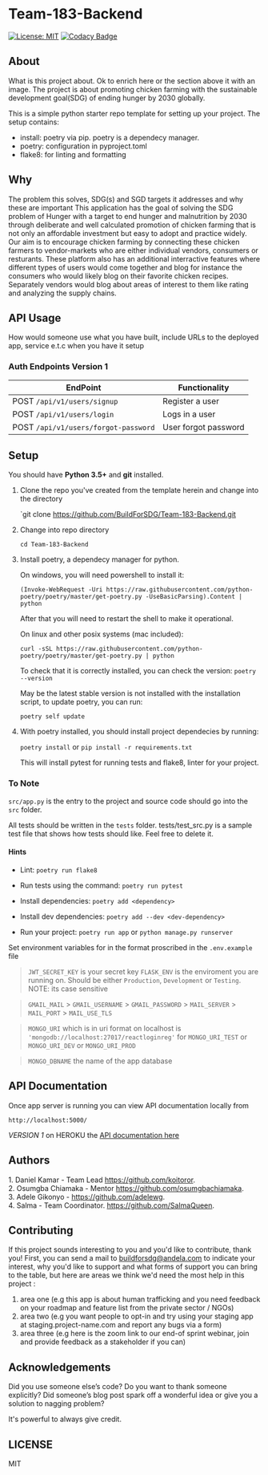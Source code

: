 # Team-183-Backend

[![License: MIT](https://img.shields.io/badge/License-MIT-yellow.svg)](https://opensource.org/licenses/MIT)
[![Codacy Badge](https://api.codacy.com/project/badge/Grade/6c9d7de398b64a68bf8446209a78f342)](https://app.codacy.com/gh/BuildForSDG/Team-183-Backend?utm_source=github.com&utm_medium=referral&utm_content=BuildForSDG/Team-183-Backend&utm_campaign=Badge_Grade_Settings)

## About

What is this project about. Ok to enrich here or the section above it with an image.
The project is about promoting chicken farming with the sustainable development goal(SDG) of ending hunger by 2030 globally.


This is a simple python starter repo template for setting up your project. The setup contains:

-   install: poetry via pip. poetry is a dependecy manager.
-   poetry: configuration in pyproject.toml
-   flake8: for linting and formatting

## Why

The problem this solves, SDG(s) and SGD targets it addresses and why these are important
This application has the goal of solving the SDG problem of Hunger with a target to end hunger and malnutrition by 2030 through deliberate and well calculated promotion of chicken farming that is not only an affordable investment but easy to adopt and practice widely.
Our aim is to encourage chicken farming by connecting these chicken farmers to vendor-markets who are either individual vendors, consumers or resturants.
These platform also has an additional interractive features where different types of users would come together and blog for instance the consumers who would likely blog on their favorite chicken recipes. Separately vendors would blog about areas of interest to them like rating and analyzing the supply chains.

## API Usage

How would someone use what you have built, include URLs to the deployed app, service e.t.c when you have it setup

### Auth Endpoints Version 1

| **EndPoint**                         | **Functionality**    |
| ------------------------------------ | -------------------- |
| POST `/api/v1/users/signup`          | Register a user      |
| POST `/api/v1/users/login`           | Logs in a user       |
| POST `/api/v1/users/forgot-password` | User forgot password |

## Setup

You should have **Python 3.5+** and **git** installed.

1.  Clone the repo you've created from the template herein and change into the directory

    `git clone https://github.com/BuildForSDG/Team-183-Backend.git

2.  Change into repo directory

    `cd Team-183-Backend`

3.  Install poetry, a dependecy manager for python.

    On windows, you will need powershell to install it:

    `(Invoke-WebRequest -Uri https://raw.githubusercontent.com/python-poetry/poetry/master/get-poetry.py -UseBasicParsing).Content | python`

    After that you will need to restart the shell to make it operational.

    On linux and other posix systems (mac included):

    `curl -sSL https://raw.githubusercontent.com/python-poetry/poetry/master/get-poetry.py | python`

    To check that it is correctly installed, you can check the version:
    `poetry --version`

    May be the latest stable version is not installed with the installation script, to update poetry, you can run:

    `poetry self update`

4.  With poetry installed, you should install project dependecies by running:

    `poetry install` or `pip install -r requirements.txt`

    This will install pytest for running tests and flake8, linter for your project.

### To Note

`src/app.py` is the entry to the project and source code should go into the `src` folder.

All tests should be written in the `tests` folder. tests/test_src.py is a sample test file that shows how tests should like. Feel free to delete it.

#### Hints

-   Lint: `poetry run flake8`

-   Run tests using the command: `poetry run pytest`

-   Install dependencies:
    `poetry add <dependency>`

-   Install dev dependencies:
    `poetry add --dev <dev-dependency>`

-   Run your project:
    `poetry run app` or `python manage.py runserver`

Set environment variables for in the format proscribed in the `.env.example` file

> `JWT_SECRET_KEY` is your secret key
> `FLASK_ENV` is the enviroment you are running on. Should be either `Production`, `Development` or `Testing`. NOTE: its case sensitive

> `GMAIL_MAIL` > `GMAIL_USERNAME` > `GMAIL_PASSWORD` > `MAIL_SERVER` > `MAIL_PORT` > `MAIL_USE_TLS`

> `MONGO_URI` which is in uri format on localhost is `'mongodb://localhost:27017/reactloginreg'`
> for `MONGO_URI_TEST` or `MONGO_URI_DEV` or `MONGO_URI_PROD`

> `MONGO_DBNAME` the name of the app database

## API Documentation

Once app server is running you can view API documentation locally from

```
http://localhost:5000/
```

_VERSION 1_ on HEROKU the [API documentation here](https://chicken-farm-ke.herokuapp.com/)

## Authors

1\. Daniel Kamar - Team Lead <https://github.com/koitoror>.  
2\. Osumgba Chiamaka - Mentor <https://github.com/osumgbachiamaka>.  
3\. Adele Gikonyo - <https://github.com/adelewg>.  
4\. Salma - Team Coordinator. <https://github.com/SalmaQueen>.

## Contributing

If this project sounds interesting to you and you'd like to contribute, thank you!
First, you can send a mail to buildforsdg@andela.com to indicate your interest, why you'd like to support and what forms of support you can bring to the table, but here are areas we think we'd need the most help in this project :

1.  area one (e.g this app is about human trafficking and you need feedback on your roadmap and feature list from the private sector / NGOs)
2.  area two (e.g you want people to opt-in and try using your staging app at staging.project-name.com and report any bugs via a form)
3.  area three (e.g here is the zoom link to our end-of sprint webinar, join and provide feedback as a stakeholder if you can)

## Acknowledgements

Did you use someone else’s code?
Do you want to thank someone explicitly?
Did someone’s blog post spark off a wonderful idea or give you a solution to nagging problem?

It's powerful to always give credit.

## LICENSE

MIT
